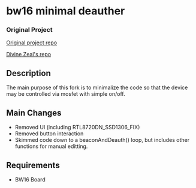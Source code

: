 # bw16 minimal deauther

### Original Project
[Original project repo](https://github.com/tesa-klebeband/RTL8720dn-Deauther)

[Divine Zeal's repo](https://github.com/dkyazzentwatwa/cypher-5G-deauther)

## Description
The main purpose of this fork is to minimalize the code so that the device may be controlled via mosfet with simple on/off.

## Main Changes
- Removed UI (including RTL8720DN_SSD1306_FIX)
- Removed button interaction
- Skimmed code down to a beaconAndDeauth() loop, but includes other functions for manual editting.

## Requirements
- BW16 Board
